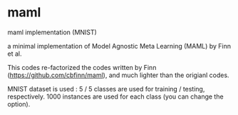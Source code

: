 # maml
maml implementation (MNIST)

a minimal implementation of Model Agnostic Meta Learning (MAML) by Finn et al.

This codes re-factorized the codes written by Finn (https://github.com/cbfinn/maml), and much lighter than the origianl codes.

MNIST dataset is used : 5 / 5 classes are used for training / testing, respectively. 1000 instances are used for each class (you can change the option).
